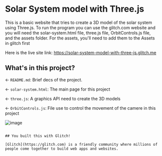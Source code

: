 # Solar System model with Three.js
This is a basic website that tries to create a 3D model of the solar system using Three.js. To run the program you can use the glitch.com website and you will need the solar-system.html file, three.js file, OrbitControls.js file, and the assets folder.
For the assets, you'll need to add them to the Assets in glitch first

Here is the live site link: https://solar-system-model-with-three-js.glitch.me

## What's in this project?

← `README.md`: Brief decs of the project.

← `solar-system.html`: The main page for this project

← `three.js`: A graphics API need to create the 3D models

← `OrbitControls.js`: File use to control the movement of the camere in this project


![image](https://user-images.githubusercontent.com/64215294/236588012-9c69b3ea-be0e-46af-adb9-7771b54631cd.png)

```

## You built this with Glitch!

[Glitch](https://glitch.com) is a friendly community where millions of people come together to build web apps and websites.
```
